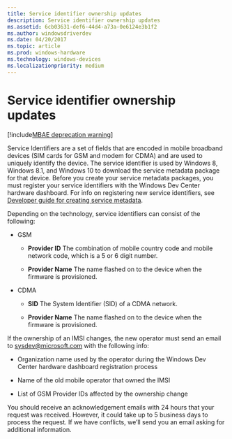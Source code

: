 ```yaml
---
title: Service identifier ownership updates
description: Service identifier ownership updates
ms.assetid: 6cb03631-def6-44d4-a73a-0e6124e3b1f2
ms.author: windowsdriverdev
ms.date: 04/20/2017
ms.topic: article
ms.prod: windows-hardware
ms.technology: windows-devices
ms.localizationpriority: medium
---
```


# Service identifier ownership updates

[!include[MBAE deprecation warning](mbae-deprecation-warning.md)]


Service Identifiers are a set of fields that are encoded in mobile broadband devices (SIM cards for GSM and modem for CDMA) and are used to uniquely identify the device. The service identifier is used by Windows 8, Windows 8.1, and Windows 10 to download the service metadata package for that device. Before you create your service metadata packages, you must register your service identifiers with the Windows Dev Center hardware dashboard. For info on registering new service identifiers, see [Developer guide for creating service metadata](developer-guide-for-creating-service-metadata.md).

Depending on the technology, service identifiers can consist of the following:

-   GSM

    -   **Provider ID** The combination of mobile country code and mobile network code, which is a 5 or 6 digit number.

    -   **Provider Name** The name flashed on to the device when the firmware is provisioned.

-   CDMA

    -   **SID** The System Identifier (SID) of a CDMA network.

    -   **Provider Name** The name flashed on to the device when the firmware is provisioned.

If the ownership of an IMSI changes, the new operator must send an email to sysdev@microsoft.com with the following info:

-   Organization name used by the operator during the Windows Dev Center hardware dashboard registration process

-   Name of the old mobile operator that owned the IMSI

-   List of GSM Provider IDs affected by the ownership change

You should receive an acknowledgement emails with 24 hours that your request was received. However, it could take up to 5 business days to process the request. If we have conflicts, we’ll send you an email asking for additional information.

 

 





